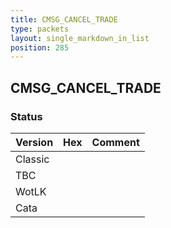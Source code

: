 ```yaml
---
title: CMSG_CANCEL_TRADE
type: packets
layout: single_markdown_in_list
position: 285
---
```


## CMSG_CANCEL_TRADE

### Status

Version | Hex | Comment
---------- | ---------- | ---------- 
Classic |  |  
TBC |  |  
WotLK |  |  
Cata |  |  
